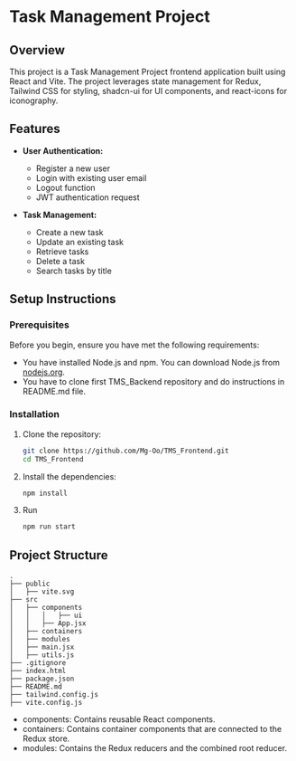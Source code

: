 # Task Management Project

## Overview

This project is a Task Management Project frontend application built using React and Vite. The project leverages state management for Redux, Tailwind CSS for styling, shadcn-ui for UI components, and react-icons for iconography.

## Features

- **User Authentication:**
  - Register a new user
  - Login with existing user email
  - Logout function
  - JWT authentication request

- **Task Management:**
  - Create a new task
  - Update an existing task
  - Retrieve tasks 
  - Delete a task
  - Search tasks by title

## Setup Instructions

### Prerequisites

Before you begin, ensure you have met the following requirements:

- You have installed Node.js and npm. You can download Node.js from [nodejs.org](https://nodejs.org/).
- You have to clone first TMS_Backend repository and do instructions in README.md file.

### Installation

1. Clone the repository:

   ```sh
   git clone https://github.com/Mg-Oo/TMS_Frontend.git
   cd TMS_Frontend

2. Install the dependencies:

    ```sh
    npm install

3. Run

   ```sh
   npm run start

## Project Structure

```plaintext
.
├── public
│   ├── vite.svg
├── src
│   ├── components
│   │   │   ├── ui
│   │   ├── App.jsx
│   ├── containers
│   ├── modules
│   ├── main.jsx
│   ├── utils.js
├── .gitignore
├── index.html
├── package.json
├── README.md
├── tailwind.config.js
├── vite.config.js
```

  -    components: Contains reusable React components.
  -    containers: Contains container components that are connected to the Redux store.
  -    modules: Contains the Redux reducers and the combined root reducer.
